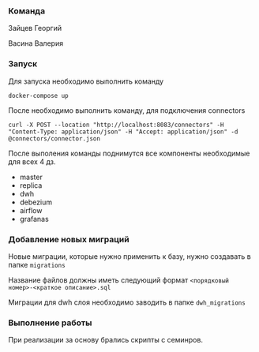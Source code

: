 ### Команда

Зайцев Георгий

Васина Валерия

### Запуск

Для запуска необходимо выполнить команду 
```
docker-compose up
```
После необходимо выполнить команду, для подключения connectors

```
curl -X POST --location "http://localhost:8083/connectors" -H "Content-Type: application/json" -H "Accept: application/json" -d @connectors/connector.json
```

После выполения команды поднимутся все компоненты необходимые для всех 4 дз. 

- master
- replica
- dwh
- debezium
- airflow
- grafanas


### Добавление новых миграций

Новые миграции, которые нужно применить к базу, нужно создавать в папке `migrations`

Название файлов должны иметь следующий формат `<порядковый номер>-<краткое описание>.sql`

Миграции для dwh слоя необходимо заводить в папке `dwh_migrations`

### Выполнение работы

При реализации за основу брались скрипты с семинров.